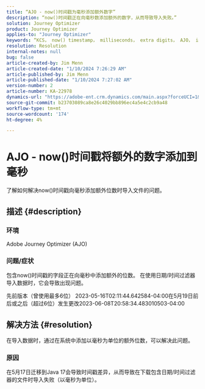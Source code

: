 ```yaml
---
title: “AJO - now()时间戳为毫秒添加额外数字”
description: “now()时间戳正在向毫秒数添加额外的数字，从而导致导入失败。”
solution: Journey Optimizer
product: Journey Optimizer
applies-to: "Journey Optimizer"
keywords: “KCS， now() timestamp， milliseconds， extra digits， AJO， import failure， Adobe Journey Optimizer， Java 17”
resolution: Resolution
internal-notes: null
bug: false
article-created-by: Jim Menn
article-created-date: "1/10/2024 7:26:29 AM"
article-published-by: Jim Menn
article-published-date: "1/10/2024 7:27:02 AM"
version-number: 2
article-number: KA-22978
dynamics-url: "https://adobe-ent.crm.dynamics.com/main.aspx?forceUCI=1&pagetype=entityrecord&etn=knowledgearticle&id=86db618c-89af-ee11-a569-6045bd006268"
source-git-commit: b23703089ca8e26c4029bb896ec4a5e4c2cb9a48
workflow-type: tm+mt
source-wordcount: '174'
ht-degree: 4%

---
```


# AJO - now()时间戳将额外的数字添加到毫秒


了解如何解决now()时间戳向毫秒添加额外位数时导入文件的问题。

## 描述 {#description}


### 环境

Adobe Journey Optimizer (AJO)

### 问题/症状

包含now()时间戳的字段正在向毫秒中添加额外的位数。 在使用日期/时间过滤器导入数据时，它会导致出现问题。

先前版本（曾使用最多6位） 2023-05-16T02:11:44.642584-04:00在5月19日前后或之后（超过6位）发生更改2023-06-08T20:58:34.483010503-04:00


## 解决方法 {#resolution}


在导入数据时，通过在系统中添加以毫秒为单位的额外位数，可以解决此问题。

### 原因

在5月17日迁移到Java 17会导致时间戳差异，从而导致在下载包含日期/时间过滤器的文件时导入失败（以毫秒为单位）。
